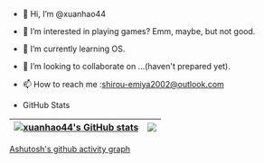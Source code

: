 - 👋 Hi, I’m @xuanhao44
- 👀 I’m interested in playing games? Emm, maybe, but not good.
- 🌱 I’m currently learning OS.
- 💞️ I’m looking to collaborate on ...(haven't prepared yet).
- 📫 How to reach me :shirou-emiya2002@outlook.com

- GitHub Stats

| <a href="https://github.com/xuanhao44/"><img align="center" src="https://github-readme-stats.vercel.app/api?username=xuanhao44&count_private=true&show_icons=true&hide_border=true&theme=default" alt="xuanhao44's GitHub stats" /></a> | <a href="https://github.com/xuanhao44/"><img align="center" src="https://github-readme-stats.vercel.app/api/top-langs/?username=xuanhao44&hide=jupyter%20notebook,assembly&langs_count=6&layout=compact&hide_border=true" /></a> |
| ------------------------------------------------------------ | ------------------------------------------------------------ |

[Ashutosh's github activity graph](https://activity-graph.herokuapp.com/graph?username=xuanhao44&theme=github-light&bg_color=fafafa&area=true&area_color=74c1ff)
